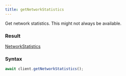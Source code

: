 ```yaml
---
title: getNetworkStatistics
---
```


Get network statistics. This might not always be available.<span class="select-none">  </span>

### Result 

<div class="font-mono"><a href="/types/networkstatistics"  >NetworkStatistics</a></div>

### Syntax

```ts
await client.getNetworkStatistics();
```



